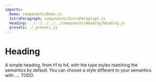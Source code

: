 ```yaml
---
imports:
  Demo: components/Demo.js
  IntroParagraph: components/IntroParagraph.js
  Heading: ../../../../../components/Heading/Heading.js
  presets: ./_presets.js
---
```


# Heading

<IntroParagraph>

A simple heading, from h1 to h4, with the type styles matching the semantics by default.
You can choose a style different to your semantics with .... TODO

</IntroParagraph>

<Demo component={Heading} presets={presets} />
